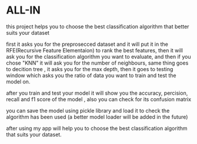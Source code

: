 # ALL-IN
this project helps you to choose the best classification algorithm that better suits your dataset 

first it asks you for the preprosecced dataset and it will put it in the RFE(Recursive Feature Elementaion) to rank the best features,
then it will ask you for the classification algorithm you want to evaluate,
and then if you chose "KNN" it will ask you for the number of neighbours, same thing goes to decition tree , it asks you for the max depth,
then it goes to testing window which asks you the ratio of data you want to train and test the model on.

after you train and test your model it will show you the accuracy, percision, recall and f1 score of the model , also you can check for its confusion matrix

you can save the model using pickle library and load it to check the algorithm has been used (a better model loader will be added in the future)

after using my app will help you to choose the best classification algorithm that suits your dataset.
